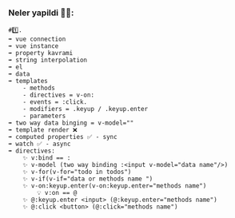 ### Neler yapildi 🐱‍👤:

    #1️⃣.
    ➡ vue connection
    ➡ vue instance
    ➡ property kavrami
    ➡ string interpolation
    ➡ el 
    ➡ data
    ➡ templates
        - methods
        - directives = v-on:
        - events = :click.
        - modifiers = .keyup / .keyup.enter
        - parameters
    ➡ two way data binging = v-model=""
    ➡ template render ❌ 
    ➡ computed properties ✅ - sync
    ➡ watch ✅ - async
    ➡ directives:
        ✨ v:bind == :
        ✨ v-model (two way binding :<input v-model="data name"/>)
        ✨ v-for(v-for="todo in todos")
        ✨ v-if(v-if="data or methods name ")
        ✨ v-on:keyup.enter(v-on:keyup.enter="methods name")
            💡 v:on == @ 
        ✨ @:keyup.enter <input> (@:keyup.enter="methods name")
        ✨ @:click <button> (@:click="methods name")

     
    